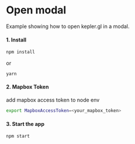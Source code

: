 # Open modal

Example showing how to open kepler.gl in a modal.

#### 1. Install

```sh
npm install
```

or

```sh
yarn
```

#### 2. Mapbox Token

add mapbox access token to node env

```sh
export MapboxAccessToken=<your_mapbox_token>
```

#### 3. Start the app

```sh
npm start
```
